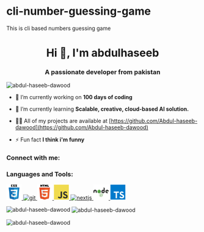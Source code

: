 # cli-number-guessing-game
This is cli based numbers guessing game

<h1 align="center">Hi 👋, I'm abdulhaseeb</h1>
<h3 align="center">A passionate developer from pakistan</h3>

<p align="left"> <img src="https://komarev.com/ghpvc/?username=abdul-haseeb-dawood&label=Profile%20views&color=0e75b6&style=flat" alt="abdul-haseeb-dawood" /> </p>

- 🔭 I’m currently working on **100 days of coding**

- 🌱 I’m currently learning **Scalable, creative, cloud-based AI solution.**

- 👨‍💻 All of my projects are available at [https://github.com/Abdul-haseeb-dawood](https://github.com/Abdul-haseeb-dawood)

- ⚡ Fun fact **I think i'm funny**

<h3 align="left">Connect with me:</h3>
<p align="left">
</p>

<h3 align="left">Languages and Tools:</h3>
<p align="left"> <a href="https://www.w3schools.com/css/" target="_blank" rel="noreferrer"> <img src="https://raw.githubusercontent.com/devicons/devicon/master/icons/css3/css3-original-wordmark.svg" alt="css3" width="40" height="40"/> </a> <a href="https://git-scm.com/" target="_blank" rel="noreferrer"> <img src="https://www.vectorlogo.zone/logos/git-scm/git-scm-icon.svg" alt="git" width="40" height="40"/> </a> <a href="https://www.w3.org/html/" target="_blank" rel="noreferrer"> <img src="https://raw.githubusercontent.com/devicons/devicon/master/icons/html5/html5-original-wordmark.svg" alt="html5" width="40" height="40"/> </a> <a href="https://developer.mozilla.org/en-US/docs/Web/JavaScript" target="_blank" rel="noreferrer"> <img src="https://raw.githubusercontent.com/devicons/devicon/master/icons/javascript/javascript-original.svg" alt="javascript" width="40" height="40"/> </a> <a href="https://nextjs.org/" target="_blank" rel="noreferrer"> <img src="https://cdn.worldvectorlogo.com/logos/nextjs-2.svg" alt="nextjs" width="40" height="40"/> </a> <a href="https://nodejs.org" target="_blank" rel="noreferrer"> <img src="https://raw.githubusercontent.com/devicons/devicon/master/icons/nodejs/nodejs-original-wordmark.svg" alt="nodejs" width="40" height="40"/> </a> <a href="https://www.typescriptlang.org/" target="_blank" rel="noreferrer"> <img src="https://raw.githubusercontent.com/devicons/devicon/master/icons/typescript/typescript-original.svg" alt="typescript" width="40" height="40"/> </a> </p>

<p><img align="left" src="https://github-readme-stats.vercel.app/api/top-langs?username=abdul-haseeb-dawood&show_icons=true&locale=en&layout=compact" alt="abdul-haseeb-dawood" /></p>

<p>&nbsp;<img align="center" src="https://github-readme-stats.vercel.app/api?username=abdul-haseeb-dawood&show_icons=true&locale=en" alt="abdul-haseeb-dawood" /></p>

<p><img align="center" src="https://github-readme-streak-stats.herokuapp.com/?user=abdul-haseeb-dawood&" alt="abdul-haseeb-dawood" /></p>
